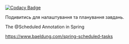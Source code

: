 [![Codacy Badge](https://app.codacy.com/project/badge/Grade/514301750a3a4c0e919cbf302a3e5009)](https://www.codacy.com/gh/VitaliyLipovetskiy/TTimpex/dashboard?utm_source=github.com&amp;utm_medium=referral&amp;utm_content=VitaliyLipovetskiy/TTimpex&amp;utm_campaign=Badge_Grade)


Подивитись для налаштування та планування завдань.

The @Scheduled Annotation in Spring

https://www.baeldung.com/spring-scheduled-tasks